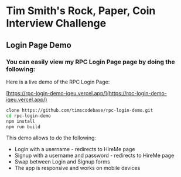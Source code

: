 # Tim Smith's Rock, Paper, Coin Interview Challenge

## Login Page Demo

### You can easily view my RPC Login Page page by doing the following:

Here is a live demo of the RPC Login Page: 

[https://rpc-login-demo-iqeu.vercel.app/](https://rpc-login-demo-iqeu.vercel.app/)


```bash
clone https://github.com/timscodebase/rpc-login-demo.git
cd rpc-login-demo
npm install
npm run build
```

This demo allows to do the following:

- Login with a username - redirects to HireMe page
- Signup with a username and password - redirects to HireMe page
- Swap between Login and Signup forms
- The app is responsive and works on mobile devices
